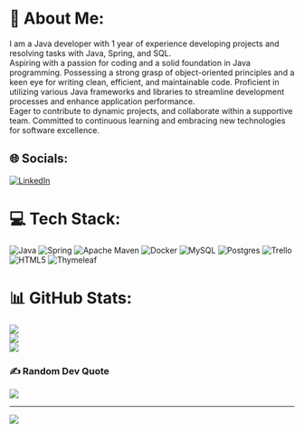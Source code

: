 # 💫 About Me:
I am a Java developer with 1 year of experience developing projects and resolving tasks with Java, Spring, and SQL. <br>Aspiring with a passion for coding and a solid foundation in Java programming. Possessing a strong grasp of object-oriented principles and a keen eye for writing clean, efficient, and maintainable code. Proficient in utilizing various Java frameworks and libraries to streamline development processes and enhance application performance.<br>Eager to contribute to dynamic projects, and collaborate within a supportive team. Committed to continuous learning and embracing new technologies for software excellence.


## 🌐 Socials:
[![LinkedIn](https://img.shields.io/badge/LinkedIn-%230077B5.svg?logo=linkedin&logoColor=white)](https://linkedin.com/in/dmytro-marzhiievskyi-bb9008b5) 

# 💻 Tech Stack:
![Java](https://img.shields.io/badge/java-%23ED8B00.svg?style=for-the-badge&logo=java&logoColor=white) ![Spring](https://img.shields.io/badge/spring-%236DB33F.svg?style=for-the-badge&logo=spring&logoColor=white) ![Apache Maven](https://img.shields.io/badge/Apache%20Maven-C71A36?style=for-the-badge&logo=Apache%20Maven&logoColor=white) ![Docker](https://img.shields.io/badge/docker-%230db7ed.svg?style=for-the-badge&logo=docker&logoColor=white) ![MySQL](https://img.shields.io/badge/mysql-%2300f.svg?style=for-the-badge&logo=mysql&logoColor=white) ![Postgres](https://img.shields.io/badge/postgres-%23316192.svg?style=for-the-badge&logo=postgresql&logoColor=white) ![Trello](https://img.shields.io/badge/Trello-%23026AA7.svg?style=for-the-badge&logo=Trello&logoColor=white) ![HTML5](https://img.shields.io/badge/html5-%23E34F26.svg?style=for-the-badge&logo=html5&logoColor=white) ![Thymeleaf](https://img.shields.io/badge/Thymeleaf-%23005C0F.svg?style=for-the-badge&logo=Thymeleaf&logoColor=white)
# 📊 GitHub Stats:
![](https://github-readme-stats.vercel.app/api?username=Amitamaru&theme=dark&hide_border=false&include_all_commits=true&count_private=false)<br/>
![](https://github-readme-streak-stats.herokuapp.com/?user=Amitamaru&theme=dark&hide_border=false)<br/>
![](https://github-readme-stats.vercel.app/api/top-langs/?username=Amitamaru&theme=dark&hide_border=false&include_all_commits=true&count_private=false&layout=compact)

### ✍️ Random Dev Quote
![](https://quotes-github-readme.vercel.app/api?type=horizontal&theme=radical)

---
[![](https://visitcount.itsvg.in/api?id=Amitamaru&icon=0&color=0)](https://visitcount.itsvg.in)

<!-- Proudly created with GPRM ( https://gprm.itsvg.in ) -->
